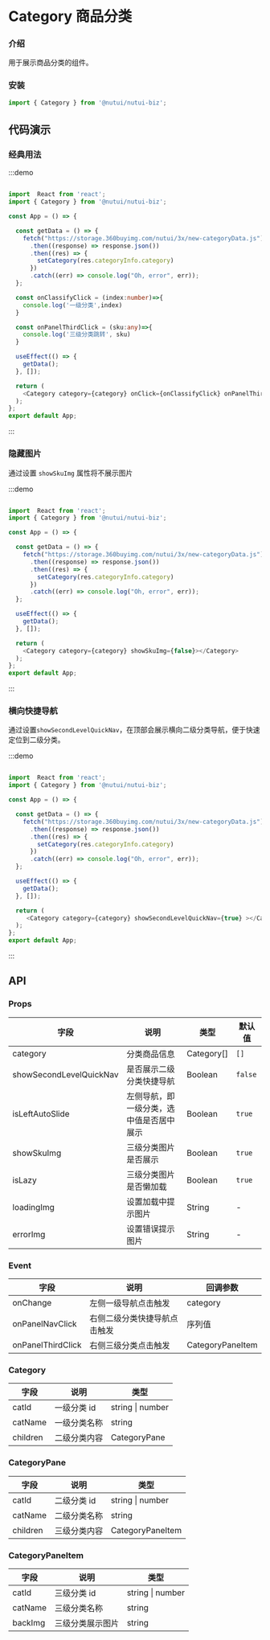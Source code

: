 #  Category 商品分类

### 介绍

用于展示商品分类的组件。

### 安装

```javascript
import { Category } from '@nutui/nutui-biz';
```

## 代码演示

### 经典用法

:::demo

```ts

import  React from 'react';
import { Category } from '@nutui/nutui-biz';

const App = () => {

  const getData = () => {
    fetch("https://storage.360buyimg.com/nutui/3x/new-categoryData.js")
      .then((response) => response.json())
      .then((res) => {
        setCategory(res.categoryInfo.category)
      })
      .catch((err) => console.log("Oh, error", err));
  };

  const onClassifyClick = (index:number)=>{
    console.log('一级分类',index)
  }

  const onPanelThirdClick = (sku:any)=>{
    console.log('三级分类跳转', sku)
  }

  useEffect(() => {
    getData();
  }, []);

  return (
    <Category category={category} onClick={onClassifyClick} onPanelThirdClick={onPanelThirdClick}></Category>
  );
};
export default App;

```
:::

### 隐藏图片

通过设置 `showSkuImg` 属性将不展示图片

:::demo

```ts

import  React from 'react';
import { Category } from '@nutui/nutui-biz';

const App = () => {

  const getData = () => {
    fetch("https://storage.360buyimg.com/nutui/3x/new-categoryData.js")
      .then((response) => response.json())
      .then((res) => {
        setCategory(res.categoryInfo.category)
      })
      .catch((err) => console.log("Oh, error", err));
  };

  useEffect(() => {
    getData();
  }, []);

  return (
    <Category category={category} showSkuImg={false}></Category>
  );
};
export default App;

```
:::

### 横向快捷导航

通过设置`showSecondLevelQuickNav`，在顶部会展示横向二级分类导航，便于快速定位到二级分类。

:::demo

```ts

import  React from 'react';
import { Category } from '@nutui/nutui-biz';

const App = () => {

  const getData = () => {
    fetch("https://storage.360buyimg.com/nutui/3x/new-categoryData.js")
      .then((response) => response.json())
      .then((res) => {
        setCategory(res.categoryInfo.category)
      })
      .catch((err) => console.log("Oh, error", err));
  };

  useEffect(() => {
    getData();
  }, []);

  return (
     <Category category={category} showSecondLevelQuickNav={true} ></Category>
  );
};
export default App;

```
:::

## API


### Props

| 字段    | 说明                                       | 类型    | 默认值    |
|---------|--------------------------------------------|---------|-----------|
| category   | 分类商品信息                                 | Category[]  | `[]`          |
| showSecondLevelQuickNav   | 是否展示二级分类快捷导航            | Boolean  | `false`          |
| isLeftAutoSlide   | 左侧导航，即一级分类，选中值是否居中展示     | Boolean  | `true`          |
| showSkuImg | 三级分类图片是否展示 | Boolean | `true`        |
| isLazy | 三级分类图片是否懒加载 | Boolean | `true`        |
| loadingImg | 设置加载中提示图片 | String | -       |
| errorImg | 设置错误提示图片 | String | -        |


### Event
| 字段 | 说明 | 回调参数 |
|----- | ----- | -----  |
| onChange | 左侧一级导航点击触发 |  category |
| onPanelNavClick | 右侧二级分类快捷导航点击触发 | 序列值 |
| onPanelThirdClick | 右侧三级分类点击触发 | CategoryPaneItem |


### Category 

| 字段    | 说明                                       | 类型    | 
|---------|--------------------------------------------|---------|
| catId   | 一级分类 id                                 | string \| number  |
| catName   | 一级分类名称            | string  | 
| children   | 二级分类内容    | CategoryPane  | 


### CategoryPane 

| 字段    | 说明                                       | 类型    | 
|---------|--------------------------------------------|---------|
| catId   | 二级分类 id                                 | string \| number  |
| catName   | 二级分类名称            | string  | 
| children   | 三级分类内容    | CategoryPaneItem  | 

### CategoryPaneItem 

| 字段    | 说明                                       | 类型    | 
|---------|--------------------------------------------|---------|
| catId   | 三级分类 id                                 | string \| number  |
| catName   | 三级分类名称            | string  | 
| backImg   | 三级分类展示图片    | string  | 